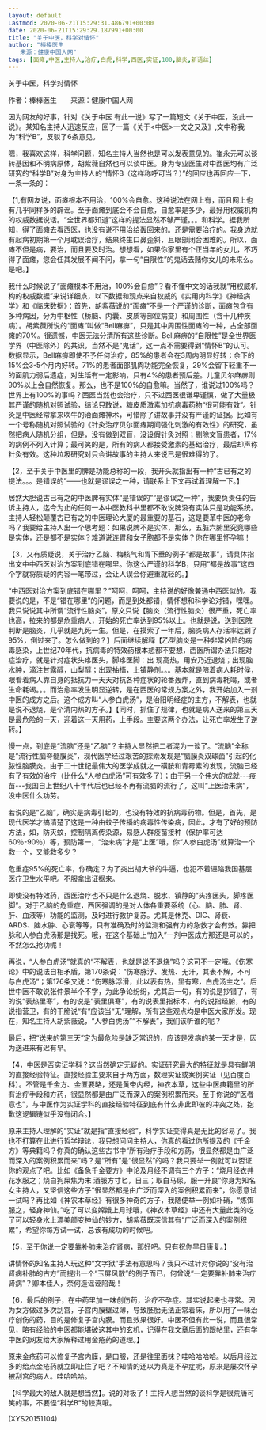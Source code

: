 ```yaml
---
layout: default
Lastmod: 2020-06-21T15:29:31.486791+00:00
date: 2020-06-21T15:29:29.187991+00:00
title: "关于中医，科学对情怀"
author: "棒棒医生
　　来源：健康中国人网"
tags: [面瘫,中医,主持人,治疗,白虎,科学,西医,实证,100,脑炎,新语丝]
---
```


关于中医，科学对情怀

作者：棒棒医生　　来源：健康中国人网

因为网友的好事，针对《关于中医 有此一说》写了一篇短文《关于中医，没此一说》。某知名主持人迅速反应，回了一篇《关于<中医>一文之又及》,文中称我为“科学B”，反驳了6条意见。

嗯，我喜欢这样，科学问题，知名主持人当然也是可以发表意见的。崔永元可以谈转基因和不明病原体，胡紫薇自然也可以谈中医。身为专业医生对中西医均有广泛研究的“科学B”对身为主持人的“情怀B（这样称呼可当？）”的回应也再回应一下，一条一条的：

【1,有网友说，面瘫根本不用治，100%会自愈。这种说法在网上有，而且网上也有几乎同样多的辟谣。至于面瘫到底会不会自愈，自愈率是多少，最好用权威机构的权威数据说话。“全世界都知道”这样的提法显然不够严谨。。。和科学。据我所知，得了面瘫去看西医，也没有说不用治给轰回来的。还是需要治疗的。我身边就有起病初期第一个月耽误治疗，结果终生口鼻歪斜，且眼部闭合困难的。所以，面瘫不但是病，要治，而且要及时治。想想看，如果你家里有个正当年的女儿，不巧得了面瘫，您会任其发展不闻不问，拿一句“自限性”的鬼话去赌你女儿的未来么。是吧。】

我什么时候说了“面瘫根本不用治，100%会自愈”？看不懂中文的话我就“用权威机构的权威数据”来说详细点，以下数据和观点来自权威的《实用内科学》《神经病学》和《临床数据》：首先，胡紫薇说的“面瘫”不是一个严谨的诊断，面瘫包含有多种病因，分为中枢性（桥脑、内囊、皮质等部位病变）和周围性（含十几种疾病）。胡紫薇所说的“面瘫”叫做“Bell麻痹”，只是其中周围性面瘫的一种，占全部面瘫的70%。很遗憾，中医无法分清所有这些诊断。Bell麻痹的“自限性”是全世界医学界（中医除外）的共识，当然不是“鬼话”，这一点不需要得到“情怀B”的认可。数据显示，Bell麻痹即使不予任何治疗，85%的患者会在3周内明显好转；余下的15%会3-5个月内好转。71%的患者面部肌肉功能完全恢复，29%会留下轻重不一的面肌力弱后遗症，对生活有一定影响，只有4%的患者预后差。儿童贝尔麻痹则90%以上会自然恢复。那么，也不是100%的自愈嘛。当然了，谁说过100%吗？世界上有100%的事吗？西医当然也会治疗，只不过西医很谦卑谨慎，做了大量极其严谨的随机对照试验，结论只敢说，糖皮质激素加抗病毒药物“很可能有效”。针灸是中医经常拿来吹牛的治面瘫神术，可惜除了讲故事并没有严谨的证据。比如有一个号称随机对照试验的《针灸治疗贝尔面瘫期间强化刺激的有效性》的研究，虽然把病人随机分组，但是，没有做到双盲，没设假针灸对照；剔除文盲患者，17%的病例不列入计算；最可笑的是，所有的病人都接受激素的基础治疗，最后却声称针灸有效。这种垃圾研究对只会讲故事的主持人来说已是很难得的了。

【2，至于关于中医里的脾是功能总称的一段，我开头就指出有一种“古已有之的提法。。。是错误的”——也就是谬误之一种，请联系上下文再试着理解一下。】

居然大胆说古已有之的中医脾有实体“是错误的”“是谬误之一种”，我要负责任的告诉主持人，迄今为止的任何一本中医教科书里都不敢说脾没有实体只是功能系统。主持人轻松颠覆古已有之的中医理论大厦的最重要的基石，这是要革中医的老命吗？我要给主持人出一个思考题：如果说脾不是实体，那么，五脏六腑里究竟哪些是实体，还是都不是实体？难道说连胃和女子胞都不是实体？你在哪里怀孕嘛！

【3，又有质疑说，关于治疗乙脑、梅核气和胃下垂的例子“都是故事”，请具体指出文中中西医对治方案到底错在哪里。你这么严谨的科学B，只用“都是故事”这四个字就将质疑的内容一笔带过，会让人误会你避重就轻的。】

“中西医对治方案到底错在哪里？”呵呵，呵呵，主持说的好像兼通中西医似的。我要说的是，不是“错在哪里”的问题，而是到处都错，情怀想和科学论对错，嘿嘿。我只说说其中所谓“流行性脑炎”。原文只说【脑炎（流行性脑炎）很严重，死亡率也高，拉来的都是危重病人，开始的死亡率达到95%以上。也就是说，送到医院判断是脑炎，几乎就是九死一生。但是，在摸索了一年后，脑炎病人存活率达到了95%，倒过来了。怎么做到的？】后面继续解释【乙型脑炎是一种非常凶险的病毒感染，上世纪70年代，抗病毒的特效药根本想都不要想，西医所谓办法只能对症治疗，就是针对症状头疼医头，脚疼医脚：出 现高热，用安乃近退烧；出现脑水肿，滴注甘露醇，山梨醇；出现抽搐，上镇静剂。。。基本就是陪着病人耗时侯，眼看着病人靠自身的抵抗力一天天对抗各种症状的轮番轰炸，直到病毒耗竭，或者生命耗竭。。。而治愈率发生明显逆转，是在西医的常规方案之外，我开始加入一剂中医的成方之后。这个成方叫“人参白虎汤”，是治阳明经症的主方，不解表，也就是说不退烧，是个清内热的方子。】【同时，抓住了规律，也就是病人送来的第三天是最危险的一天，迎着这一天用药，上手段。主要这两个办法，让死亡率发生了逆转。】

慢一点，到底是“流脑”还是“乙脑”？主持人显然把二者混为一谈了。“流脑”全称是“流行性脑脊髓膜炎”，现代医学经过艰苦的探索发现是“脑膜炎双球菌”引起的化脓性脑膜炎。由于二十世纪最伟大的医学成就之一磺胺和青霉素的发现，流脑已经有了有效的治疗（比什么“人参白虎汤”可有效多了）；由于另一个伟大的成就---疫苗---我国自上世纪八十年代后也已经不再有流脑的流行了，这叫“上医治未病”，没中医什么功劳。

若说的是“乙脑”，确实是病毒引起的，也没有特效的抗病毒药物。但是，首先，是现代医学才搞清楚了这是一种由蚊子传播的病毒性传染病，因此，才有了好的预防方法，如，防灭蚊，控制隔离传染源，易感人群疫苗接种（保护率可达60％-90％）等，预防第一，“治未病”才是“上医”哦，你“人参白虎汤”就算治一个救一个，又能救多少？

危重症95%的死亡率，你确定？为了突出胡大爷的牛逼，也犯不着诬陷我国基层医疗卫生水平吧。不服拿出证据来。

即使没有特效药，西医治疗也不只是什么退烧、脱水、镇静的“头疼医头，脚疼医脚”。对于乙脑的危重症，西医强调的是对人体各重要系统（心、脑、肺、肾、肝、血液等）功能的监测，及时进行救护复苏。尤其是休克、DIC、肾衰、ARDS、脑水肿、心衰等等，只有准确及时的监测和强有力的急救才会有效。靠把脉和人参白虎汤那是找死。哦，在这个基础上“加入”一剂中医成方那还是可以的，不然怎么抢功呢！

再说，“人参白虎汤”就真的“不解表，也就是说不退烧”吗？这可不一定哦。《伤寒论》中的说法自相矛盾，第170条说：“伤寒脉浮、发热、无汗，其表不解，不可与白虎汤”；第176条又说：“伤寒脉浮滑，此以表有热，里有寒，白虎汤主之”。后世中医不敢说张仲景半个不字，为此争论纷纷，尤其后一句，有的说是抄错了，有的说“表热里寒”，有的说是“表里俱寒”，有的说表里指标本，有的说指经腑，有的说指营卫，有的干脆说“有”应该当“无”理解，所有这些观点均是中医大家所发。现在，知名主持人胡紫薇说，“人参白虎汤”“不解表”，我们该听谁的呢？

最后，把“送来的第三天”定为最危险是缺乏常识的，应该是发病的某一天才是，因为送进来有迟有早。

【4，中医是否实证学科？这当然确定无疑的。实证研究最大的特征就是具有鲜明的直接经验特征。直接经验主要来自于两方面，数理实证或案例实证（见百度百科）。不管是千金方、金匱要略，还是黄帝内经，神农本草，这些中医典籍里的所有治疗手段和方药，很显然都是由广泛而深入的案例积累而来。至于你说的“医者意也”，与中医作为实证学科的直接经验特征到底有什么非此即彼的冲突之处，抱歉这逻辑链似乎没有闭合。】

原来主持人理解的“实证”就是指“直接经验”，科学实证变得真是无比的容易了。我也不打算在此进行哲学辩论，我只想问问主持人，你真的看过你所提及的《千金方》等典籍吗？你真的确认这些古书中“所有治疗手段和方药，很显然都是由广泛而深入的案例积累而来”吗？是“所有”是“很显然”的吗？我只要举一例就可以否证你的观点了吧。比如《备急千金要方》中论及月经不调有三个方子：“烧月经衣井花水服之；烧白狗屎焦为末 酒服方寸匕，日三；取白马尿，服一升良”你身为知名女主持人，又坚信这些方子“很显然都是由广泛而深入的案例积累而来”，你愿意试一试吗？再比如《神农本草经》有很多神奇的方子，我随便举一例如朴硝，“炼饵服之，轻身神仙。”吃了可以变嫦娥上月球哦，《神农本草经》中还有大量此类的吃了可以轻身水上漂美颜变神仙的妙方，胡紫薇既深信其有“广泛而深入的案例积累”，希望你每方试一试，总该有成功的时候吧。

【5，至于你说一定要靠补肺来治疗肾病，那好吧。只有祝你早日康复。】

讲情怀的知名主持人玩这种“文字狱”手法有意思吗？我只不过针对你说的“没有治肾病补肺的古方”而提出一个“玉屏风散”的例子而已，何曾说“一定要靠补肺来治疗肾病”？卿本佳人，奈何造谣诬陷哉！

【6，最后的例子，在中药里加一味创伤药，治疗不孕症。其实说起来也寻常。因为女方做过多次刮宫，子宫内膜壁过薄，导致胚胎无法正常着床，所以用了一味治疗创伤的药，目的是修复子宫内膜。而且效果很好。中医不但有此一说，而且很常见，略有经验的中医都能堪破这其中的玄机，记得在我文章后面的跟帖里，还有学中医的网友给大家解释过用金疮药的道理。】

原来金疮药可以修复子宫内膜，是口服，还是往里面抹？哇哈哈哈哈。以后月经过多的给点金疮药就立即止住了吧？不知情的还以为真是不孕症呢，原来是屡次怀孕被刮宫的病人。哇哈哈哈。

【科学最大的敌人就是想当然】。说的对极了！主持人想当然的谈科学是很荒唐可笑的事，不要怪“科学B”的较真哦。

(XYS20151104)

